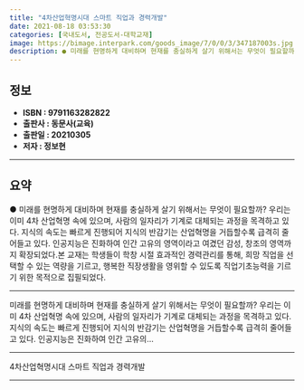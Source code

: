 ```yaml
---
title: "4차산업혁명시대 스마트 직업과 경력개발"
date: 2021-08-18 03:53:30
categories: [국내도서, 전공도서-대학교재]
image: https://bimage.interpark.com/goods_image/7/0/0/3/347187003s.jpg
description: ● 미래를 현명하게 대비하며 현재를 충실하게 살기 위해서는 무엇이 필요할까? 우리는 이미 4차 산업혁명 속에 있으며, 사람의 일자리가 기계로 대체되는 과정을 목격하고 있다. 지식의 속도는 빠르게 진행되어 지식의 반감기는 산업혁명을 거듭할수록 급격히 줄어들고 있다. 인공지능은 진화하여
---
```


## **정보**

- **ISBN : 9791163282822**
- **출판사 : 동문사(교육)**
- **출판일 : 20210305**
- **저자 : 정보현**

------



## **요약**

●  미래를 현명하게 대비하며 현재를 충실하게 살기 위해서는 무엇이 필요할까? 우리는 이미 4차 산업혁명 속에 있으며, 사람의 일자리가 기계로 대체되는 과정을 목격하고 있다. 지식의 속도는 빠르게 진행되어 지식의 반감기는 산업혁명을 거듭할수록 급격히 줄어들고 있다. 인공지능은 진화하여 인간 고유의 영역이라고 여겼던 감성, 창조의 영역까지 확장되었다.본 교재는 학생들이 학창 시절 효과적인 경력관리를 통해, 희망 직업을 선택할 수 있는 역량을 기르고, 행복한 직장생활을 영위할 수 있도록 직업기초능력을 기르기 위한 목적으로 집필되었다.

------

미래를 현명하게 대비하며 현재를 충실하게 살기 위해서는 무엇이 필요할까? 우리는 이미 4차 산업혁명 속에 있으며, 사람의 일자리가 기계로 대체되는 과정을 목격하고 있다. 지식의 속도는 빠르게 진행되어 지식의 반감기는 산업혁명을 거듭할수록 급격히 줄어들고 있다. 인공지능은 진화하여 인간 고유의... 

------


4차산업혁명시대 스마트 직업과 경력개발 

------


